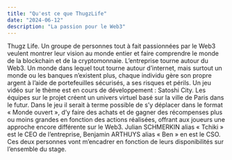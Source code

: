 ```yaml
---
title: "Qu'est ce que ThugzLife"
date: "2024-06-12"
description: "La passion pour le Web3"
---
```


Thugz Life. Un groupe de personnes tout à fait passionnées par le Web3 veulent montrer leur vision au monde entier et faire comprendre le monde de la blockchain et de la cryptomonnaie. L’entreprise tourne autour du Web3. Un monde dans lequel tout tourne autour d’internet, mais surtout un monde ou les banques n’existent plus, chaque individu gère son propre argent à l’aide de portefeuilles sécurisés, a ses risques et périls.
Un jeu vidéo sur le thème est en cours de développement : Satoshi City. Les équipes sur le projet créent un univers virtuel basé sur la ville de Paris dans le futur. Dans le jeu il serait à terme possible de s’y déplacer dans le format « Monde ouvert », d’y faire des achats et de gagner des récompenses plus ou moins grandes en fonction des actions réalisées, offrant aux joueurs une approche encore différente sur le Web3.
Julian SCHMERKIN alias « Tchiki » est le CEO de l’entreprise, Benjamin ARTHUYS alias « Ben » en est le CSO. Ces deux personnes vont m’encadrer en fonction de leurs disponibilités sur l’ensemble du stage.
